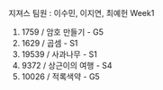 지져스
팀원 : 이수민, 이지연, 최예헌
Week1
1. 1759 / 암호 만들기 - G5
2. 1629 / 곱셈 - S1
3. 19539 / 사과나무 - S1
4. 9372 / 상근이의 여행 - S4
5. 10026 / 적록색약 - G5
